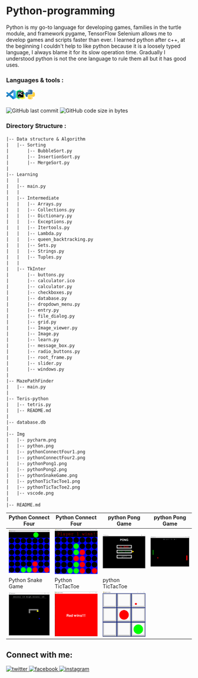 # Python-programming
Python is my go-to language for developing games, families in the turtle module, and framework pygame, TensorFlow Selenium allows me to develop games and scripts faster than ever. I learned python after c++, at the beginning I couldn't help to like python because it is a loosely typed language, I always blame it for its slow operation time. Gradually I understood python is not the one language to rule them all but it has good uses.
<br/>

### Languages & tools :
[<img align="left" alt="Visual Studio Code" width="26px" src="./Img/vscode.png">][vscode]
[<img align="left" alt="Pycharm" width="26px" src="./Img/pycharm.png">][python]
[<img align="left" alt="python" width="26px" src="./Img/python.png">][python]
<br/><br/>

![GitHub last commit](https://img.shields.io/github/last-commit/AbhilashTUofficial/Python-programming?color=blue&label=Last%20Commit%3A&style=for-the-badge)
![GitHub code size in bytes](https://img.shields.io/github/languages/code-size/AbhilashTUofficial/Python-programming?color=blue&label=Repo%20Size%3A&style=for-the-badge)

### Directory Structure :
    |-- Data structure & Algorithm
    |   |-- Sorting
    |       |-- BubbleSort.py
    |       |-- InsertionSort.py
    |       |-- MergeSort.py
    |
    |-- Learning
    |   |
    |   |-- main.py
    |   |
    |   |-- Intermediate
    |   |   |-- Arrays.py
    |   |   |-- Collections.py
    |   |   |-- Dictionary.py
    |   |   |-- Exceptions.py
    |   |   |-- Itertools.py
    |   |   |-- Lambda.py
    |   |   |-- queen_backtracking.py
    |   |   |-- Sets.py
    |   |   |-- Strings.py
    |   |   |-- Tuples.py
    |   |      
    |   |-- TkInter
    |       |-- buttons.py
    |       |-- calculator.ico
    |       |-- calculator.py
    |       |-- checkboxes.py
    |       |-- database.py
    |       |-- dropdown_menu.py
    |       |-- entry.py
    |       |-- file_dialog.py
    |       |-- grid.py
    |       |-- Image_viewer.py
    |       |-- Image.py
    |       |-- learn.py
    |       |-- message_box.py
    |       |-- radio_buttons.py
    |       |-- root_frame.py
    |       |-- slider.py
    |       |-- windows.py
    |
    |-- MazePathFinder
    |   |-- main.py
    |
    |-- Teris-python
    |   |-- tetris.py
    |   |-- README.md
    |
    |-- database.db
    |
    |-- Img
    |   |-- pycharm.png
    |   |-- python.png
    |   |-- pythonConnectFour1.png
    |   |-- pythonConnectFour2.png
    |   |-- pythonPong1.png
    |   |-- pythonPong2.png
    |   |-- pythonSnakeGame.png
    |   |-- pythonTicTacToe1.png
    |   |-- pythonTicTacToe2.png
    |   |-- vscode.png
    |
    |-- README.md

|Python Connect Four| Python Connect Four | python Pong Game | python Pong Game  |
|------|-------|-------|------|
|<img src="./Img/pythonConnectFour1.png" width="200">|<img src="./Img/pythonConnectFour2.png" width="200">|<img src="./Img/pythonPong1.png" width="200">|<img src="./Img/pythonPong2.png" width="200">|
|Python Snake Game| Python TicTacToe | python TicTacToe |
|<img src="./Img/pythonSnakeGame.png" width="200">|<img src="./Img/pythonTicTacToe2.png" width="200">|<img src="./Img/pythonTicTacToe1.png" width="200">|

## Connect with me:  
<a href="https://grabify.link/34LU2G" target="_blank">
<img src=https://img.shields.io/badge/twitter-%2300acee.svg?&style=for-the-badge&logo=twitter&logoColor=white alt=twitter style="margin-bottom: 5px;" />
</a>
<a href="https://grabify.link/A9HVHU" target="_blank">
<img src=https://img.shields.io/badge/facebook-%232E87FB.svg?&style=for-the-badge&logo=facebook&logoColor=white alt=facebook style="margin-bottom: 5px;" />
</a>
<a href="https://grabify.link/T0ZFYZ/" target="_blank">
<img src=https://img.shields.io/badge/instagram-%23000000.svg?&style=for-the-badge&logo=instagram&logoColor=white alt=instagram style="margin-bottom: 5px;" />
</a>  
<br/>

[website]: https://abhilashtuofficial.github.io/
[vscode]: https://code.visualstudio.com/
[python]: https://github.com/AbhilashTUofficial/Python-programming
